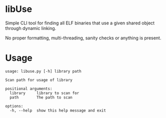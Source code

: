 # libUse

Simple CLI tool for finding all ELF binaries that use a given shared object through dynamic linking.

No proper formatting, multi-threading, sanity checks or anything is present.

# Usage
```
usage: libuse.py [-h] library path

Scan path for usage of library

positional arguments:
  library     library to scan for
  path        The path to scan

options:
  -h, --help  show this help message and exit
```
